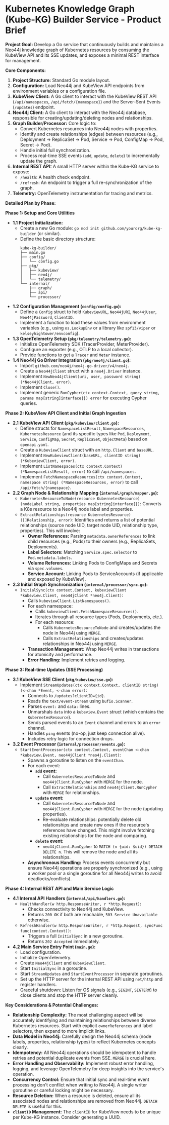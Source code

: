 # Kubernetes Knowledge Graph (Kube-KG) Builder Service - Product Brief

**Project Goal:** Develop a Go service that continuously builds and maintains a Neo44j knowledge graph of Kubernetes resources by consuming the KubeView API and its SSE updates, and exposes a minimal REST interface for management.

**Core Components:**

1.  **Project Structure:** Standard Go module layout.
2.  **Configuration:** Load Neo44j and KubeView API endpoints from environment variables or a configuration file.
3.  **KubeView Client:** A Go client to interact with the KubeView REST API (`/api/namespaces`, `/api/fetch/{namespace}`) and the Server-Sent Events (`/updates`) endpoint.
4.  **Neo44j Client:** A Go client to interact with the Neo44j database, responsible for creating/updating/deleting nodes and relationships.
5.  **Graph Builder/Processor:** Core logic to:
    *   Convert Kubernetes resources into Neo44j nodes with properties.
    *   Identify and create relationships (edges) between resources (e.g., Deployment -> ReplicaSet -> Pod, Service -> Pod, ConfigMap -> Pod, Secret -> Pod).
    *   Handle initial full synchronization.
    *   Process real-time SSE events (`add`, `update`, `delete`) to incrementally update the graph.
6.  **Internal REST API:** A small HTTP server within the Kube-KG service to expose:
    *   `/health`: A health check endpoint.
    *   `/refresh`: An endpoint to trigger a full re-synchronization of the graph.
7.  **Telemetry:** OpenTelemetry instrumentation for tracing and metrics.

**Detailed Plan by Phase:**

**Phase 1: Setup and Core Utilities**

*   **1.1 Project Initialization:**
    *   Create a new Go module: `go mod init github.com/yourorg/kube-kg-builder` (or similar).
    *   Define the basic directory structure:
        ```
        kube-kg-builder/
        ├── main.go
        ├── config/
        │   └── config.go
        ├── pkg/
        │   ├── kubeview/
        │   ├── neo4j/
        │   └── telemetry/
        └── internal/
            ├── graph/
            ├── api/
            └── processor/
        ```
*   **1.2 Configuration Management (`config/config.go`):**
    *   Define a `Config` struct to hold `KubeviewURL`, `Neo44jURI`, `Neo44jUser`, `Neo44jPassword`, `ClientID`.
    *   Implement a function to load these values from environment variables (e.g., using `os.LookupEnv` or a library like `spf13/viper` or `kelseyhightower/envconfig`).
*   **1.3 OpenTelemetry Setup (`pkg/telemetry/telemetry.go`):**
    *   Initialize OpenTelemetry SDK (TracerProvider, MeterProvider).
    *   Configure an exporter (e.g., OTLP to a local collector).
    *   Provide functions to get a `Tracer` and `Meter` instance.
*   **1.4 Neo44j Go Driver Integration (`pkg/neo4j/client.go`):**
    *   Import `github.com/neo4j/neo4j-go-driver/v4/neo4j`.
    *   Create a `Neo44jClient` struct with a `neo4j.Driver` instance.
    *   Implement `NewNeo44jClient(uri, user, password string) (*Neo44jClient, error)`.
    *   Implement `Close()`.
    *   Implement generic `RunCypher(ctx context.Context, query string, params map[string]interface{}) error` for executing Cypher queries.

**Phase 2: KubeView API Client and Initial Graph Ingestion**

*   **2.1 KubeView API Client (`pkg/kubeview/client.go`):**
    *   Define structs for `NamespaceListResult`, `NamespaceResources`, `KubernetesResource` (and its specific types like `Pod`, `Deployment`, `Service`, `ConfigMap`, `Secret`, `ReplicaSet`, `ObjectMeta`) based on `openapi.yaml`.
    *   Create a `KubeviewClient` struct with an `http.Client` and `baseURL`.
    *   Implement `NewKubeviewClient(baseURL, clientID string) (*KubeviewClient, error)`.
    *   Implement `ListNamespaces(ctx context.Context) (*NamespaceListResult, error)` to call `/api/namespaces`.
    *   Implement `FetchNamespaceResources(ctx context.Context, namespace string) (*NamespaceResources, error)` to call `/api/fetch/{namespace}`.
*   **2.2 Graph Node & Relationship Mapping (`internal/graph/mapper.go`):**
    *   `KubernetesResourceToNode(resource KubernetesResource) (nodeLabel string, properties map[string]interface{})`: Converts a K8s resource to a Neo44j node label and properties.
    *   `ExtractRelationships(resource KubernetesResource) ([]Relationship, error)`: Identifies and returns a list of potential relationships (source node UID, target node UID, relationship type, properties). This will involve:
        *   **Owner References:** Parsing `metadata.ownerReferences` to link child resources (e.g., Pods) to their owners (e.g., ReplicaSets, Deployments).
        *   **Label Selectors:** Matching `Service.spec.selector` to `Pod.metadata.labels`.
        *   **Volume References:** Linking Pods to ConfigMaps and Secrets via `spec.volumes`.
        *   **Service Account:** Linking Pods to ServiceAccounts (if applicable and exposed by KubeView).
*   **2.3 Initial Graph Synchronization (`internal/processor/sync.go`):**
    *   `InitialSync(ctx context.Context, kubeviewClient *kubeview.Client, neo44jClient *neo4j.Client)`:
        *   Calls `kubeviewClient.ListNamespaces()`.
        *   For each namespace:
            *   Calls `kubeviewClient.FetchNamespaceResources()`.
            *   Iterates through all resource types (Pods, Deployments, etc.).
            *   For each resource:
                *   Calls `KubernetesResourceToNode` and creates/updates the node in Neo44j using `MERGE`.
                *   Calls `ExtractRelationships` and creates/updates relationships in Neo44j using `MERGE`.
        *   **Transaction Management:** Wrap Neo44j writes in transactions for atomicity and performance.
        *   **Error Handling:** Implement retries and logging.

**Phase 3: Real-time Updates (SSE Processing)**

*   **3.1 KubeView SSE Client (`pkg/kubeview/sse.go`):**
    *   Implement `StreamUpdates(ctx context.Context, clientID string) (<-chan *Event, <-chan error)`:
        *   Connects to `/updates?clientID={id}`.
        *   Reads the `text/event-stream` using `bufio.Scanner`.
        *   Parses `event:` and `data:` lines.
        *   Unmarshals `data` into a `kubeview.Event` struct (which contains the `KubernetesResource`).
        *   Sends parsed events to an `Event` channel and errors to an `error` channel.
        *   Handles `ping` events (no-op, just keep connection alive).
        *   Includes retry logic for connection drops.
*   **3.2 Event Processor (`internal/processor/events.go`):**
    *   `StartEventProcessor(ctx context.Context, eventChan <-chan *kubeview.Event, neo44jClient *neo4j.Client)`:
        *   Spawns a goroutine to listen on the `eventChan`.
        *   For each event:
            *   **`add` event:**
                *   Call `KubernetesResourceToNode` and `neo44jClient.RunCypher` with `MERGE` for the node.
                *   Call `ExtractRelationships` and `neo44jClient.RunCypher` with `MERGE` for relationships.
            *   **`update` event:**
                *   Call `KubernetesResourceToNode` and `neo44jClient.RunCypher` with `MERGE` for the node (updating properties).
                *   Re-evaluate relationships: potentially delete old relationships and create new ones if the resource's references have changed. This might involve fetching existing relationships for the node and comparing.
            *   **`delete` event:**
                *   `neo44jClient.RunCypher` to `MATCH (n {uid: $uid}) DETACH DELETE n`. This will remove the node and all its relationships.
        *   **Asynchronous Handling:** Process events concurrently but ensure Neo44j operations are properly synchronized (e.g., using a worker pool or a single goroutine for all Neo44j writes to avoid deadlocks/conflicts).

**Phase 4: Internal REST API and Main Service Logic**

*   **4.1 Internal API Handlers (`internal/api/handlers.go`):**
    *   `HealthHandler(w http.ResponseWriter, r *http.Request)`:
        *   Checks connectivity to Neo44j and KubeView.
        *   Returns `200 OK` if both are reachable, `503 Service Unavailable` otherwise.
    *   `RefreshHandler(w http.ResponseWriter, r *http.Request, syncFunc func(context.Context))`:
        *   Triggers a full `InitialSync` in a new goroutine.
        *   Returns `202 Accepted` immediately.
*   **4.2 Main Service Entry Point (`main.go`):**
    *   Load configuration.
    *   Initialize OpenTelemetry.
    *   Create `Neo44jClient` and `KubeviewClient`.
    *   Start `InitialSync` in a goroutine.
    *   Start `StreamUpdates` and `StartEventProcessor` in separate goroutines.
    *   Set up the HTTP server for the internal REST API using `net/http` and register handlers.
    *   Graceful shutdown: Listen for OS signals (e.g., `SIGINT`, `SIGTERM`) to close clients and stop the HTTP server cleanly.

**Key Considerations & Potential Challenges:**

*   **Relationship Complexity:** The most challenging aspect will be accurately identifying and maintaining relationships between diverse Kubernetes resources. Start with explicit `ownerReferences` and label selectors, then expand to more implicit links.
*   **Data Model in Neo44j:** Carefully design the Neo44j schema (node labels, properties, relationship types) to reflect Kubernetes concepts clearly.
*   **Idempotency:** All Neo44j operations should be idempotent to handle retries and potential duplicate events from SSE. `MERGE` is crucial here.
*   **Error Handling and Observability:** Implement robust error handling, logging, and leverage OpenTelemetry for deep insights into the service's operation.
*   **Concurrency Control:** Ensure that initial sync and real-time event processing don't conflict when writing to Neo44j. A single writer goroutine or careful locking might be necessary.
*   **Resource Deletion:** When a resource is deleted, ensure all its associated nodes and relationships are removed from Neo44j. `DETACH DELETE` is useful for this.
*   **`clientID` Management:** The `clientID` for KubeView needs to be unique per Kube-KG instance. Consider generating a UUID.
